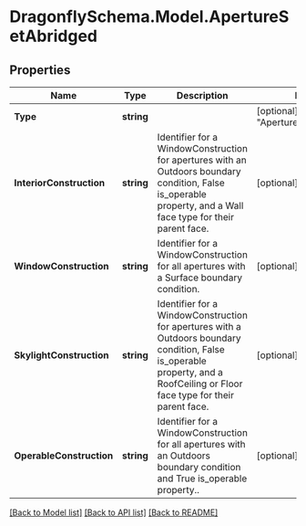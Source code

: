 
# DragonflySchema.Model.ApertureSetAbridged

## Properties

Name | Type | Description | Notes
------------ | ------------- | ------------- | -------------
**Type** | **string** |  | [optional] [default to "ApertureSetAbridged"]
**InteriorConstruction** | **string** | Identifier for a WindowConstruction for apertures with an Outdoors boundary condition, False is_operable property, and a Wall face type for their parent face. | [optional] 
**WindowConstruction** | **string** | Identifier for a WindowConstruction for all apertures with a Surface boundary condition. | [optional] 
**SkylightConstruction** | **string** | Identifier for a WindowConstruction for apertures with a Outdoors boundary condition, False is_operable property, and a RoofCeiling or Floor face type for their parent face. | [optional] 
**OperableConstruction** | **string** | Identifier for a WindowConstruction for all apertures with an Outdoors boundary condition and True is_operable property.. | [optional] 

[[Back to Model list]](../README.md#documentation-for-models)
[[Back to API list]](../README.md#documentation-for-api-endpoints)
[[Back to README]](../README.md)

